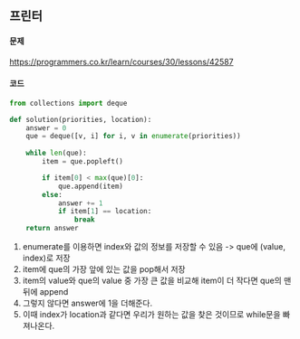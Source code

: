 ## 프린터

#### 문제
https://programmers.co.kr/learn/courses/30/lessons/42587

#### 코드
```python
from collections import deque

def solution(priorities, location):
    answer = 0
    que = deque([v, i] for i, v in enumerate(priorities))
    
    while len(que):
        item = que.popleft()

        if item[0] < max(que)[0]:
            que.append(item)
        else:
            answer += 1
            if item[1] == location:
                break
    return answer
```

1. enumerate를 이용하면 index와 값의 정보를 저장할 수 있음 -> que에 (value, index)로 저장
2. item에 que의 가장 앞에 있는 값을 pop해서 저장
3. item의 value와 que의 value 중 가장 큰 값을 비교해 item이 더 작다면 que의 맨 뒤에 append
4. 그렇지 않다면 answer에 1을 더해준다.
5. 이때 index가 location과 같다면 우리가 원하는 값을 찾은 것이므로 while문을 빠져나온다.

